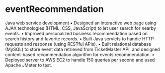 # eventRecommendation
Java web service development
•	Designed an interactive web page using AJAX technologies (HTML, CSS, JavaScript) to let user search for nearby events.
•	Improved personalized business recommendation based on search history and favorite records.
•	Built Java servlets to handle HTTP requests and response (using RESTful APIs). 
•	Built relational database (MySQL) to store event data retrieved from TicketMaster API, and designed content-based recommendation algorithm for events recommendation.
•	Deployed server to AWS EC2 to handle 150 queries per second and used Apache JMeter to test.


